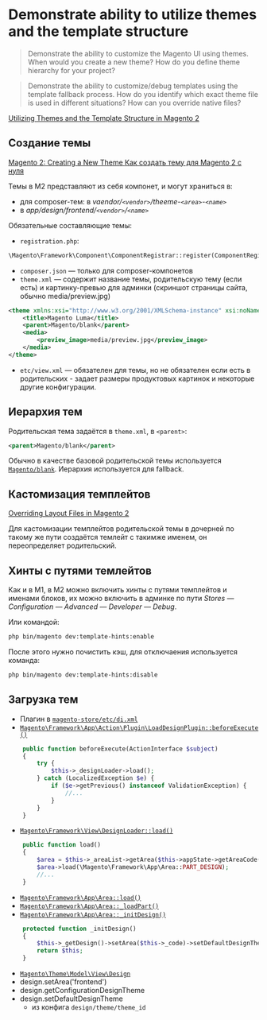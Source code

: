 # Demonstrate ability to utilize themes and the template structure

>Demonstrate the ability to customize the Magento UI using themes. When would you create a new theme? How do you define theme hierarchy for your project?

>Demonstrate the ability to customize/debug templates using the template fallback process. How do you identify which exact theme file is used in different situations? How can you override native files?

[Utilizing Themes and the Template Structure in Magento 2](https://belvg.com/blog/utilizing-themes-and-the-template-structure-in-magento-2.html)

## Создание темы

[Magento 2: Creating a New Theme ](https://belvg.com/blog/magento-2-creating-a-new-theme.html)
[Как создать тему для Magento 2 с нуля](https://habr.com/ru/post/311350/)

Темы в M2 представляют из себя компонет, и могут храниться в:

* для composer-тем: в _vaendor/`<vendor>`/theeme-`<area>`-`<name>`_
* в _app/design/frontend/`<vendor>`/`<name>`_

Обязательные составляющие темы:

* `registration.php`:
```php
\Magento\Framework\Component\ComponentRegistrar::register(ComponentRegistrar::THEME, 'frontend/Magento/luma', __DIR__);
```
* `composer.json` — только для composer-компонетов
* `theme.xml` — содержит название темы, родительскую тему (если есть) и картинку-превью для админки (скриншот страницы сайта, обычно media/preview.jpg)
```xml
<theme xmlns:xsi="http://www.w3.org/2001/XMLSchema-instance" xsi:noNamespaceSchemaLocation="urn:magento:framework:Config/etc/theme.xsd">
    <title>Magento Luma</title>
    <parent>Magento/blank</parent>
    <media>
        <preview_image>media/preview.jpg</preview_image>
    </media>
</theme>
```
* `etc/view.xml` — обязателен для темы, но не обязателен если есть в родительских - задает размеры продуктовых картинок и некоторые другие конфигурации.

## Иерархия тем

Родительская тема задаётся в `theme.xml`, в `<parent>`:
```xml
<parent>Magento/blank</parent>
```
Обычно в качестве базовой родительской темы используется [`Magento/blank`](https://github.com/magento/magento2/tree/2.4/app/design/frontend/Magento/blank). Иерархия используется для fallback.

## Кастомизация темплейтов

[Overriding Layout Files in Magento 2](https://belvg.com/blog/overriding-layout-files-in-magento-2.html)

Для кастомизации темплейтов родительской темы в дочерней по такому же пути создаётся темлейт с такимже именем, он переопределяет родительский.

## Хинты с путями темлейтов

Как и в M1, в M2 можно включить хинты с путями темплейтов и именами блоков, их можно включить в админке по пути _Stores — Configuration — Advanced — Developer — Debug_.

Или командой:

```bash
php bin/magento dev:template-hints:enable
```

После этого нужно почистить кэш, для отключаения используется команда:

```bash
php bin/magento dev:template-hints:disable
```



## Загрузка тем

* Плагин в [`magento-store/etc/di.xml`](https://github.com/magento/magento2/blob/2.4/app/code/Magento/Store/etc/di.xml#L68)
* [`Magento\Framework\App\Action\Plugin\LoadDesignPlugin::beforeExecute()`](https://github.com/magento/magento2/blob/2.4/lib/internal/Magento/Framework/App/Action/Plugin/LoadDesignPlugin.php#L50) 
```php
    public function beforeExecute(ActionInterface $subject)
    {
        try {
            $this->_designLoader->load();
        } catch (LocalizedException $e) {
            if ($e->getPrevious() instanceof ValidationException) {
                //...
            }
        }
    }
```
* [`Magento\Framework\View\DesignLoader::load()`](https://github.com/magento/magento2/blob/2.4/lib/internal/Magento/Framework/View/DesignLoader.php#L51)
```php
    public function load()
    {
        $area = $this->_areaList->getArea($this->appState->getAreaCode());
        $area->load(\Magento\Framework\App\Area::PART_DESIGN);
        //...
    }
```
* [`Magento\Framework\App\Area::load()`](https://github.com/magento/magento2/blob/2.4/lib/internal/Magento/Framework/App/Area.php#L138)
* [`Magento\Framework\App\Area::_loadPart()`](https://github.com/magento/magento2/blob/2.4/lib/internal/Magento/Framework/App/Area.php#L202)
* [`Magento\Framework\App\Area::_initDesign()`](https://github.com/magento/magento2/blob/2.4/lib/internal/Magento/Framework/App/Area.php#L259)
```php
    protected function _initDesign()
    {
        $this->_getDesign()->setArea($this->_code)->setDefaultDesignTheme();
        return $this;
    }
```
  *  [`Magento\Theme\Model\View\Design`](https://github.com/magento/magento2/blob/2.4/app/code/Magento/Theme/Model/View/Design.php)
  * design.setArea('frontend')
  * design.getConfigurationDesignTheme
  * design.setDefaultDesignTheme 
    * из конфига `design/theme/theme_id`
